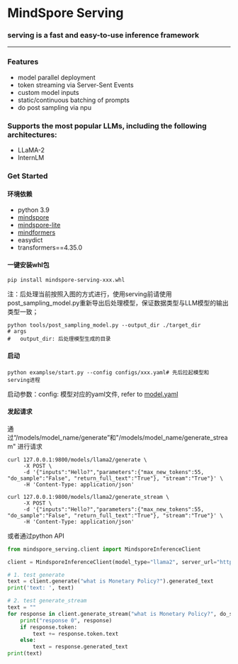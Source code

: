 # MindSpore Serving

### serving is a fast and easy-to-use inference framework

---
### Features
- model parallel deployment
- token streaming via Server-Sent Events
- custom model inputs
- static/continuous batching of prompts
- do post sampling via npu

### Supports the most popular LLMs, including the following architectures:
- LLaMA-2
- InternLM

### Get Started
#### 环境依赖
- python 3.9
- [mindspore](https://www.mindspore.cn/install)
- [mindspore-lite](https://www.mindspore.cn/lite/docs/zh-CN/master/use/downloads.html?highlight=%E5%AE%89%E8%A3%85) 
- [mindformers](https://gitee.com/mindspore/mindformers#%E4%BA%8Cmindformers%E5%AE%89%E8%A3%85)
- easydict
- transformers==4.35.0

#### 一键安装whl包
```shell
pip install mindspore-serving-xxx.whl
```

注：后处理当前按照入图的方式进行，使用serving前请使用post_sampling_model.py重新导出后处理模型，保证数据类型与LLM模型的输出类型一致；
```shell
python tools/post_sampling_model.py --output_dir ./target_dir
# args
#   output_dir: 后处理模型生成的目录
```

#### 启动
```shell
python examplse/start.py --config configs/xxx.yaml# 先后拉起模型和serving进程
```
启动参数：config: 模型对应的yaml文件, refer to [model.yaml](configs/internLM_dyn.yaml)

#### 发起请求
通过“/models/model_name/generate”和"/models/model_name/generate_stream" 进行请求

```shell
curl 127.0.0.1:9800/models/llama2/generate \
     -X POST \
     -d '{"inputs":"Hello?","parameters":{"max_new_tokens":55, "do_sample":"False", "return_full_text":"True"}, "stream":"True"}' \
     -H 'Content-Type: application/json'
```

```shell
curl 127.0.0.1:9800/models/llama2/generate_stream \
     -X POST \
     -d '{"inputs":"Hello?","parameters":{"max_new_tokens":55, "do_sample":"False", "return_full_text":"True"}, "stream":"True"}' \
     -H 'Content-Type: application/json'
```

或者通过python API

```python
from mindspore_serving.client import MindsporeInferenceClient

client = MindsporeInferenceClient(model_type="llama2", server_url="http://127.0.0.1:8080")

# 1. test generate
text = client.generate("what is Monetary Policy?").generated_text
print('text: ', text)

# 2. test generate_stream
text = ""
for response in client.generate_stream("what is Monetary Policy?", do_sample=False, max_new_tokens=200):
    print("response 0", response)
    if response.token:
        text += response.token.text
    else:
        text = response.generated_text
print(text)
```
